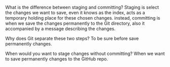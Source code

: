What is the difference between staging and committing?
Staging is select the changes we want to save, even it knows as the index, acts as a temporary holding place for these chosen changes. instead, committing is when we save the changes permanently to the Git directory, also it accompanied by a message describing the changes. 

Why does Git separate these two steps?
To be sure before save permanently changes.

When would you want to stage changes without committing?
When we want to save permanently changes to the GitHub repo.

